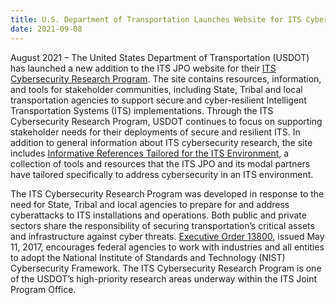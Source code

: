 ```yaml
---
title: U.S. Department of Transportation Launches Website for ITS Cybersecurity Research Program
date: 2021-09-08
---
```


August 2021 – The United States Department of Transportation (USDOT) has launched a new addition to the ITS JPO website for their [ITS Cybersecurity Research Program](https://www.its.dot.gov/research_areas/cybersecurity/index.htm). The site contains resources, information, and tools for stakeholder communities, including State, Tribal and local transportation agencies to support secure and cyber-resilient Intelligent Transportation Systems (ITS) implementations. Through the ITS Cybersecurity Research Program, USDOT continues to focus on supporting stakeholder needs for their deployments of secure and resilient ITS. In addition to general information about ITS cybersecurity research, the site includes [Informative References Tailored for the ITS Environment](https://www.its.dot.gov/research_areas/cybersecurity/references.htm), a collection of tools and resources that the ITS JPO and its modal partners have tailored specifically to address cybersecurity in an ITS environment.

The ITS Cybersecurity Research Program was developed in response to the need for State, Tribal and local agencies to prepare for and address cyberattacks to ITS installations and operations. Both public and private sectors share the responsibility of securing transportation’s critical assets and infrastructure against cyber threats. [Executive Order 13800](https://www.cisa.gov/executive-order-strengthening-cybersecurity-federal-networks-and-critical-infrastructure), issued May 11, 2017, encourages federal agencies to work with industries and all entities to adopt the National Institute of Standards and Technology (NIST) Cybersecurity Framework. The ITS Cybersecurity Research Program is one of the USDOT’s high-priority research areas underway within the ITS Joint Program Office.

